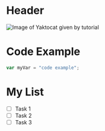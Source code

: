 # Header
![Image of Yaktocat given by tutorial](https://octodex.github.com/images/yaktocat.png)

# Code Example
```javascript
var myVar = "code example";
```
# My List
- [ ] Task 1
- [ ] Task 2
- [ ] Task 3

